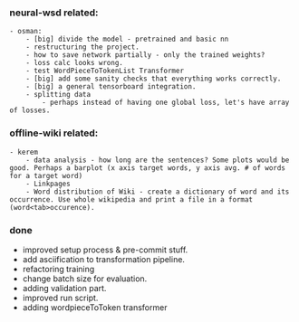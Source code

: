 ### neural-wsd related:
    - osman:
        - [big] divide the model - pretrained and basic nn
        - restructuring the project.
        - how to save network partially - only the trained weights?
        - loss calc looks wrong.
        - test WordPieceToTokenList Transformer
        - [big] add some sanity checks that everything works correctly.
        - [big] a general tensorboard integration.
        - splitting data
            - perhaps instead of having one global loss, let's have array of losses. 
### offline-wiki related:
    - kerem
        - data analysis - how long are the sentences? Some plots would be good. Perhaps a barplot (x axis target words, y axis avg. # of words for a target word)
        - Linkpages
        - Word distribution of Wiki - create a dictionary of word and its occurrence. Use whole wikipedia and print a file in a format (word<tab>occurence).

### done
- improved setup process & pre-commit stuff.
- add asciification to transformation pipeline.
- refactoring training
- change batch size for evaluation.
- adding validation part.
- improved run script.
- adding wordpieceToToken transformer
